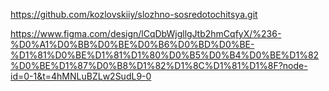 https://github.com/kozlovskiiy/slozhno-sosredotochitsya.git

https://www.figma.com/design/lCqDbWjgllgJtb2hmCqfyX/%236-%D0%A1%D0%BB%D0%BE%D0%B6%D0%BD%D0%BE-%D1%81%D0%BE%D1%81%D1%80%D0%B5%D0%B4%D0%BE%D1%82%D0%BE%D1%87%D0%B8%D1%82%D1%8C%D1%81%D1%8F?node-id=0-1&t=4hMNLuBZLw2SudL9-0
